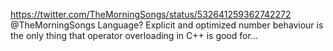 https://twitter.com/TheMorningSongs/status/532641259362742272 @TheMorningSongs Language? Explicit and optimized number behaviour is the only thing that operator overloading in C++ is good for...